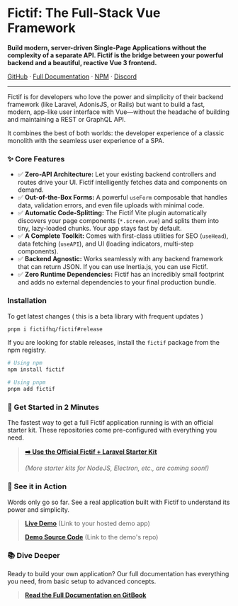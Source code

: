# Fictif: The Full-Stack Vue Framework

**Build modern, server-driven Single-Page Applications without the complexity of a separate API. Fictif is the bridge between your powerful backend and a beautiful, reactive Vue 3 frontend.**

[GitHub](https://github.com/fictifhq/fictif) · [Full Documentation](https://fictif.gitbook.io/fictif) · [NPM](https://www.npmjs.com/package/fictif) · [Discord](https://discord.gg/s7Rg4DHuej)

---

Fictif is for developers who love the power and simplicity of their backend framework (like Laravel, AdonisJS, or Rails) but want to build a fast, modern, app-like user interface with Vue—without the headache of building and maintaining a REST or GraphQL API.

It combines the best of both worlds: the developer experience of a classic monolith with the seamless user experience of a SPA.

### ✨ Core Features

*   ✅ **Zero-API Architecture:** Let your existing backend controllers and routes drive your UI. Fictif intelligently fetches data and components on demand.
*   ✅ **Out-of-the-Box Forms:** A powerful `useForm` composable that handles data, validation errors, and even file uploads with minimal code.
*   ✅ **Automatic Code-Splitting:** The Fictif Vite plugin automatically discovers your page components (`*.screen.vue`) and splits them into tiny, lazy-loaded chunks. Your app stays fast by default.
*   ✅ **A Complete Toolkit:** Comes with first-class utilities for SEO (`useHead`), data fetching (`useAPI`), and UI (loading indicators, multi-step components).
*   ✅ **Backend Agnostic:** Works seamlessly with any backend framework that can return JSON. If you can use Inertia.js, you can use Fictif.
*   ✅ **Zero Runtime Dependencies:** Fictif has an incredibly small footprint and adds no external dependencies to your final production bundle.

### Installation
To get latest changes ( this is a beta library with frequent updates )
```bash
pnpm i fictifhq/fictif#release
```

If you are looking for stable releases, install the `fictif` package from the npm registry.

```bash
# Using npm
npm install fictif

# Using pnpm
pnpm add fictif
```

### 🚀 Get Started in 2 Minutes

The fastest way to get a full Fictif application running is with an official starter kit. These repositories come pre-configured with everything you need.

> **[➡️ Use the Official Fictif + Laravel Starter Kit](https://github.com/fictifhq/laravel-starter)**
>
> *(More starter kits for NodeJS, Electron, etc., are coming soon!)*

### 👀 See it in Action

Words only go so far. See a real application built with Fictif to understand its power and simplicity.

> **[Live Demo](https://demo.fictif.dev)** (Link to your hosted demo app)
>
> **[Demo Source Code](https://github.com/fictifhq/demo-app)** (Link to the demo's repo)

### 📚 Dive Deeper

Ready to build your own application? Our full documentation has everything you need, from basic setup to advanced concepts.

> **[Read the Full Documentation on GitBook](https://fictif.gitbook.io/fictif/getting-started/what-is-fictif)**

